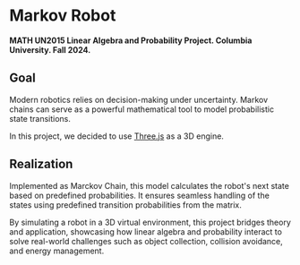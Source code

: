 # Markov Robot

**MATH UN2015 Linear Algebra and Probability Project. Columbia University. Fall 2024.**

## Goal

Modern robotics relies on decision-making under uncertainty. Markov chains can serve as a powerful mathematical tool to model probabilistic state transitions.

In this project, we decided to use [Three.js](https://threejs.org) as a 3D engine.

## Realization

Implemented as Marckov Chain, this model calculates the robot's next state based on predefined probabilities. It ensures seamless handling of the states using predefined transition probabilities from the matrix.

By simulating a robot in a 3D virtual environment, this project bridges theory and application, showcasing how linear algebra and probability interact to solve real-world challenges such as object collection, collision avoidance, and energy management.
